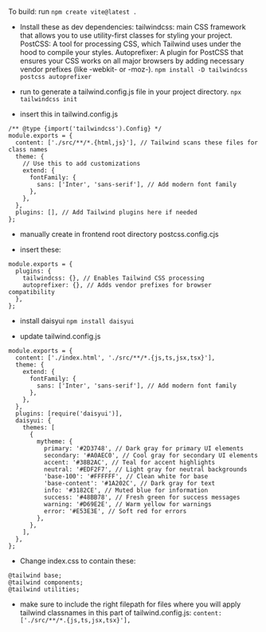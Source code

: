 To build:
run
`npm create vite@latest .`

- Install these as dev dependencies:
tailwindcss: main CSS framework that allows you to use utility-first classes for styling your project.
PostCSS: A tool for processing CSS, which Tailwind uses under the hood to compile your styles.
Autoprefixer: A plugin for PostCSS that ensures your CSS works on all major browsers by adding necessary vendor prefixes (like -webkit- or -moz-).
`npm install -D tailwindcss postcss autoprefixer`

- run to generate a tailwind.config.js file in your project directory.
`npx tailwindcss init`

- insert this in tailwind.config.js
```
/** @type {import('tailwindcss').Config} */
module.exports = {
  content: ['./src/**/*.{html,js}'], // Tailwind scans these files for class names
  theme: {
    // Use this to add customizations
    extend: {
      fontFamily: {
        sans: ['Inter', 'sans-serif'], // Add modern font family
      },
    },
  },
  plugins: [], // Add Tailwind plugins here if needed
};
```

- manually create in frontend root directory
postcss.config.cjs

- insert these:
```
module.exports = {
  plugins: {
    tailwindcss: {}, // Enables Tailwind CSS processing
    autoprefixer: {}, // Adds vendor prefixes for browser compatibility
  },
};
```
- install daisyui
`npm install daisyui`

- update tailwind.config.js
```
module.exports = {
  content: ['./index.html', './src/**/*.{js,ts,jsx,tsx}'],
  theme: {
    extend: {
      fontFamily: {
        sans: ['Inter', 'sans-serif'], // Add modern font family
      },
    },
  },
  plugins: [require('daisyui')],
  daisyui: {
    themes: [
      {
        mytheme: {
          primary: '#2D3748', // Dark gray for primary UI elements
          secondary: '#A0AEC0', // Cool gray for secondary UI elements
          accent: '#38B2AC', // Teal for accent highlights
          neutral: '#EDF2F7', // Light gray for neutral backgrounds
          'base-100': '#FFFFFF', // Clean white for base
          'base-content': '#1A202C', // Dark gray for text
          info: '#3182CE', // Muted blue for information
          success: '#48BB78', // Fresh green for success messages
          warning: '#D69E2E', // Warm yellow for warnings
          error: '#E53E3E', // Soft red for errors
        },
      },
    ],
  },
};
```
- Change index.css to contain these:
```
@tailwind base;
@tailwind components;
@tailwind utilities;
```

- make sure to include the right filepath for files where you will apply tailwind classnames in this part of tailwind.config.js:
`content: ['./src/**/*.{js,ts,jsx,tsx}'],`
